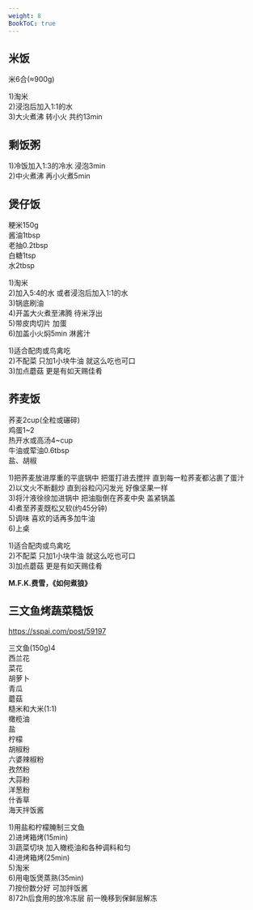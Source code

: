 ```yaml
---
weight: 8
BookToC: true
---
```

## 米饭

米6合(≈900g)

1)淘米  
2)浸泡后加入1:1的水  
3)大火煮沸 转小火 共约13min

## 剩饭粥

1)冷饭加入1:3的冷水 浸泡3min  
2)中火煮沸 再小火煮5min

## 煲仔饭

粳米150g  
酱油1tbsp  
老抽0.2tbsp  
白糖1tsp  
水2tbsp

1)淘米  
2)加入5:4的水 或者浸泡后加入1:1的水  
3)锅底刷油  
4)开盖大火煮至沸腾 待米浮出  
5)带皮肉切片 加蛋  
6)加盖小火焖5min 淋酱汁

1)适合配肉或鸟禽吃  
2)不配菜 只加1小块牛油 就这么吃也可口  
3)加点蘑菇 更是有如天赐佳肴

## 荞麦饭

荞麦2cup(全粒或碾碎)  
鸡蛋1~2  
热开水或高汤4~cup  
牛油或荤油0.6tbsp  
盐、胡椒

1)把荞麦放进厚重的平底锅中 把蛋打进去搅拌 直到每一粒荞麦都沾裹了蛋汁  
2)以文火不断翻炒 直到谷粒闪闪发光 好像坚果一样  
3)将汁液徐徐加进锅中 把油脂倒在荞麦中央 盖紧锅盖  
4)煮至荞麦既松又软(约45分钟)  
5)调味 喜欢的话再多加牛油  
6)上桌

1)适合配肉或鸟禽吃  
2)不配菜 只加1小块牛油 就这么吃也可口  
3)加点蘑菇 更是有如天赐佳肴

**M.F.K.费雪，《如何煮狼》**

## 三文鱼烤蔬菜糙饭

https://sspai.com/post/59197

三文鱼(150g)4  
西兰花  
菜花  
胡萝卜  
青瓜  
蘑菇  
糙米和大米(1:1)  
橄榄油  
盐  
柠檬  
胡椒粉  
六婆辣椒粉  
孜然粉  
大蒜粉  
洋葱粉  
什香草  
海天拌饭酱

1)用盐和柠檬腌制三文鱼  
2)进烤箱烤(15min)  
3)蔬菜切块 加入橄榄油和各种调料和匀  
4)进烤箱烤(25min)  
5)淘米  
6)用电饭煲蒸熟(35min)  
7)按份数分好 可加拌饭酱  
8)72h后食用的放冷冻层 前一晚移到保鲜层解冻